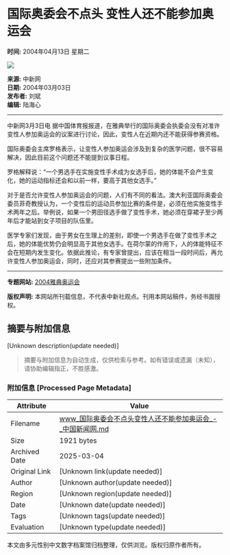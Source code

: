 # 国际奥委会不点头 变性人还不能参加奥运会

**时间:** 2004年04月13日 星期二

![](http://www.chinanews.com.cn/newsiimg/1.gif)

**来源:** 中新网  
**日期:** 2004年03月03日  
**发布者:** 刘斌  
**编辑:** 陆海心

---

中新网3月3日电 据中国体育报报道，在雅典举行的国际奥委会执委会没有对准许变性人参加奥运会的议案进行讨论，因此，变性人在近期内还不能获得参赛资格。

国际奥委会主席罗格表示，让变性人参加奥运会涉及到复杂的医学问题，很不容易解决，因此目前这个问题还不能提到议事日程。

罗格解释说：“一个男选手在实施变性手术成为女选手后，她的体能不会产生变化，她的运动指标还会和以前一样，要高于其他女选手。”

对于是否允许变性人参加奥运会的问题，人们有不同的看法。澳大利亚国际奥委会委员菲奇教授认为，一个变性后的运动员参加比赛的条件是，必须在他实施变性手术两年之后。举例说，如果一个男田径选手做了变性手术，她必须在穿裙子至少两年后才能站到女子项目的队伍里。

医学专家们发现，由于男女在生理上的差别，即使一个男选手在做了变性手术之后，她的体能优势仍会明显高于其他女选手。在荷尔蒙的作用下，人的体能特征不会在短期内发生变化。依据此推论，有专家曾提出，应该在相当一段时间后，再允许变性人参加奥运会，同时，还应对其参赛提出一些附加条件。

---

**专题网站:** [2004雅典奥运会](http://www.chinanews.com/focus_site/olympic2004/index.html)  

**版权声明:** 本网站所刊载信息，不代表中新社观点。刊用本网站稿件，务经书面授权。
<!-- tcd_original_link https://www.chinanews.com.cn/n/2004-03-03/26/408775.html -->


## 摘要与附加信息

<!-- tcd_abstract -->
[Unknown description(update needed)]
<!-- tcd_abstract_end -->

> 摘要与附加信息为自动生成，仅供检索与参考。如有错误或遗漏（未知），请协助编辑指正，不胜感激。

### 附加信息 [Processed Page Metadata]

| Attribute       | Value                                  |
|-----------------|----------------------------------------|
| Filename        | www_国际奥委会不点头变性人还不能参加奥运会_-_中国新闻网.md                             |
| Size            | 1921 bytes                           |
| Archived Date   | 2025-03-04                             |
| Original Link   | [Unknown link(update needed)]                       |
| Author          | [Unknown author(update needed)]                               |
| Region          | [Unknown region(update needed)]                               |
| Date            | [Unknown date(update needed)]                                 |
| Tags            | [Unknown tags(update needed)]                                 |
| Evaluation            | [Unknown type(update needed)]                                 |
<!-- tcd_table_end -->

本文由多元性别中文数字档案馆归档整理，仅供浏览。版权归原作者所有。
